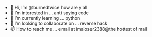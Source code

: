 - 👋 Hi, I’m @burnedtwice how are y'all
- 👀 I’m interested in ... anti spying code
- 🌱 I’m currently learning ... python
- 💞️ I’m looking to collaborate on ... reverse hack
- 📫 How to reach me ... email at imaloser2388@the hottest of mail

<!---
burnedtwice/burnedtwice is a ✨ special ✨ repository because its `README.md` (this file) appears on your GitHub profile.
You can click the Preview link to take a look at your changes.
--->
